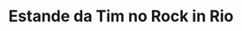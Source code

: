 ---
title: "Estande da Tim no Rock in Rio"
description: "Ativacao interativa para o estande da Tim no Rock in Rio"
tags: ["ativacao", "interativo"]
company: "Nex Digital"
---
